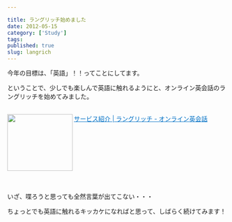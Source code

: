 ```yaml
---

title: ラングリッチ始めました
date: 2012-05-15
category: ['Study']
tags: 
published: true
slug: langrich
---
```


<p>今年の目標は、「英語」！！ってことにしてます。</p>
<p>ということで、少しでも楽しんで英語に触れるようにと、オンライン英会話のラングリッチを始めてみました。</p>

<br />
<a href="http://langrich.com/services" target="_blank"><img class="alignleft" align="left" border="0" src="http://capture.heartrails.com/150x130/shadow?http://langrich.com/services" alt="" width="150" height="130" /></a><a style="color:#0070C5;" href="http://langrich.com/services" target="_blank">サービス紹介 | ラングリッチ - オンライン英会話</a><a href="http://b.hatena.ne.jp/entry/http://langrich.com/services" target="_blank"><img border="0" src="http://b.hatena.ne.jp/entry/image/http://langrich.com/services" alt="" /></a><br style="clear:both;" /><br>

<br />


<p>いざ、喋ろうと思っても全然言葉が出てこない・・・</p>
<p>ちょっとでも英語に触れるキッカケになればと思って、しばらく続けてみます！</p>

